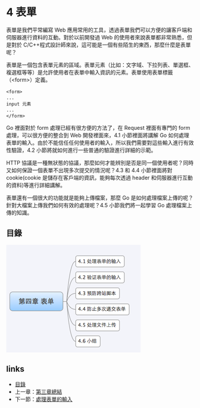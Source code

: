 # 4 表單

表單是我們平常編寫 Web 應用常用的工具，透過表單我們可以方便的讓客戶端和伺服器進行資料的互動。對於以前開發過 Web 的使用者來說表單都非常熟悉，但是對於 C/C++程式設計師來說，這可能是一個有些陌生的東西，那麼什麼是表單呢？

表單是一個包含表單元素的區域。表單元素（比如：文字域、下拉列表、單選框、複選框等等）是允許使用者在表單中輸入資訊的元素。表單使用表單標籤（\<form\>）定義。

	<form>
	...
	input 元素
	...
	</form>

Go 裡面對於 form 處理已經有很方便的方法了，在 Request 裡面有專門的 form 處理，可以很方便的整合到 Web 開發裡面來，4.1 小節裡面將講解 Go 如何處理表單的輸入。由於不能信任任何使用者的輸入，所以我們需要對這些輸入進行有效性驗證，4.2 小節將就如何進行一些普通的驗證進行詳細的示範。

HTTP 協議是一種無狀態的協議，那麼如何才能辨別是否是同一個使用者呢？同時又如何保證一個表單不出現多次提交的情況呢？4.3 和 4.4 小節裡面將對 cookie(cookie 是儲存在客戶端的資訊，能夠每次透過 header 和伺服器進行互動的資料)等進行詳細講解。

表單還有一個很大的功能就是能夠上傳檔案，那麼 Go 是如何處理檔案上傳的呢？針對大檔案上傳我們如何有效的處理呢？4.5 小節我們將一起學習 Go 處理檔案上傳的知識。

## 目錄
![](images/navi4.png)

## links
   * [目錄](<preface.md>)
   * 上一章：[第三章總結](<03.5.md>)
   * 下一節：[處理表單的輸入](<04.1.md>)
